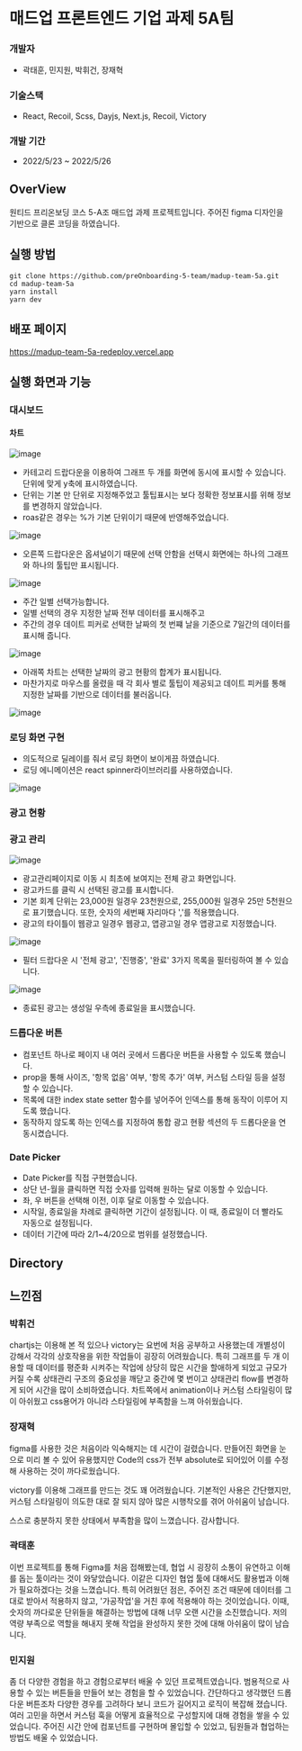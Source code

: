# 매드업 프론트엔드 기업 과제 5A팀
### 개발자

* 곽태훈, 민지원, 박휘건, 장재혁

### 기술스택

* React, Recoil, Scss, Dayjs, Next.js, Recoil, Victory

### 개발 기간

* 2022/5/23 ~ 2022/5/26

## OverView
원티드 프리온보딩 코스 5-A조 매드업 과제 프로젝트입니다.
주어진 figma 디자인을 기반으로 클론 코딩을 하였습니다.

## 실행 방법
```
git clone https://github.com/preOnboarding-5-team/madup-team-5a.git
cd madup-team-5a
yarn install
yarn dev
```

## 배포 페이지
https://madup-team-5a-redeploy.vercel.app

## 실행 화면과 기능

### 대시보드

#### 차트
![image](https://user-images.githubusercontent.com/64529155/170353845-8248a1c4-7672-4f9b-a2a0-54e3a866b2b1.png)

* 카테고리 드랍다운을 이용하여 그래프 두 개를 화면에 동시에 표시할 수 있습니다.
단위에 맞게 y축에 표시하였습니다.
* 단위는 기본 만 단위로 지정해주었고 툴팁표시는 보다 정확한 정보표시를 위해 정보를 변경하지 않았습니다.
* roas같은 경우는 %가 기본 단위이기 때문에 반영해주었습니다.

![image](https://user-images.githubusercontent.com/64529155/170353950-5d54b7e3-c415-4fcd-aff3-8881918e6e96.png)

* 오른쪽 드랍다운은 옵셔널이기 때문에 선택 안함을 선택시 화면에는 하나의 그래프와 하나의 툴팁만 표시됩니다.

![image](https://user-images.githubusercontent.com/64529155/170350731-e5163b14-8522-4374-9635-13156c8fa5f2.png)

* 주간 일별 선택가능합니다.
* 일별 선택의 경우 지정한 날짜 전부 데이터를 표시해주고
* 주간의 경우 데이트 피커로 선택한 날짜의 첫 번쨰 날을 기준으로 7일간의 데이터를 표시해 줍니다.

![image](https://user-images.githubusercontent.com/64529155/170354048-a3fa6dbc-54bf-48c2-a56d-cae6c5b5902c.png)

* 아래쪽 차트는 선택한 날짜의 광고 현황의 합계가 표시됩니다. 
* 마찬가지로 마우스를 올렸을 때 각 회사 별로 툴팁이 제공되고 데이트 피커를 통해 지정한 날짜를 기반으로 데이터를 불러옵니다. 

![image](https://user-images.githubusercontent.com/64529155/170354195-d8924712-2294-4ac7-ae6c-dda8efaaf9b8.png)

### 로딩 화면 구현

* 의도적으로 딜레이를 줘서 로딩 화면이 보이게끔 하였습니다.
* 로딩 에니메이션은 react spinner라이브러리를 사용하였습니다.

![image](https://user-images.githubusercontent.com/64529155/170370427-dee8b5c3-e827-478b-9fae-48cbcf82d155.png)

### 광고 현황


### 광고 관리

![image](https://user-images.githubusercontent.com/89800985/170384206-5a1205fc-a55d-4446-bb18-e23eb3f9af1d.png)


- 광고관리페이지로 이동 시 최초에 보여지는 전체 광고 화면입니다.
- 광고카드를 클릭 시 선택된 광고를 표시합니다.
- 기본 회계 단위는 23,000원 일경우 23천원으로, 255,000원 일경우 25만 5천원으로 표기했습니다. 또한, 숫자의 세번째 자리마다 ','를 적용했습니다.
- 광고의 타이틀이 웹광고 일경우 웹광고, 앱광고일 경우 앱광고로 지정했습니다.


![image](https://user-images.githubusercontent.com/89800985/170384376-55c84d93-3f3a-437d-9d40-f49f1d3b4431.png)


- 필터 드랍다운 시 '전체 광고', '진행중', '완료' 3가지 목록을 필터링하여 볼 수 있습니다.


![image](https://user-images.githubusercontent.com/89800985/170384769-ed39595e-7938-4f80-932f-d16325bcd99b.png)


- 종료된 광고는 생성일 우측에 종료일을 표시했습니다.

### 드롭다운 버튼
- 컴포넌트 하나로 페이지 내 여러 곳에서 드롭다운 버튼을 사용할 수 있도록 했습니다.
- prop을 통해 사이즈, '항목 없음' 여부, '항목 추가' 여부, 커스텀 스타일 등을 설정할 수 있습니다.
- 목록에 대한 index state setter 함수를 넣어주어 인덱스를 통해 동작이 이루어 지도록 했습니다.
- 동작하지 않도록 하는 인덱스를 지정하여 통합 광고 현황 섹션의 두 드롭다운을 연동시켰습니다.

### Date Picker
- Date Picker를 직접 구현했습니다.
- 상단 년-월을 클릭하면 직접 숫자를 입력해 원하는 달로 이동할 수 있습니다.
- 좌, 우 버튼을 선택해 이전, 이후 달로 이동할 수 있습니다.
- 시작일, 종료일을 차례로 클릭하면 기간이 설정됩니다. 이 때, 종료일이 더 빨라도 자동으로 설정됩니다.
- 데이터 기간에 따라 2/1~4/20으로 범위를 설정했습니다.

## Directory

## 느낀점

### 박휘건
chartjs는 이용해 본 적 있으나 victory는 요번에 처음 공부하고 사용했는데 개별성이 강해서 각각의 상호작용을 위한 작업들이 굉장히 어려웠습니다. 특히 그래프를 두 개 이용할 때 데이터를 평준화 시켜주는 작업에 상당히 많은 시간을 할애하게 되었고 규모가 커질 수록 상태관리 구조의 중요성을 깨닫고 중간에 몇 번이고 상태관리 flow를 변경하게 되어 시간을 많이 소비하였습니다. 차트쪽에서 animation이나 커스텀 스타일링이 많이 아쉬웠고 css용어가 아니라 스타일링에 부족함을 느껴 아쉬웠습니다.

### 장재혁
figma를 사용한 것은 처음이라 익숙해지는 데 시간이 걸렸습니다. 만들어진 화면을 눈으로 미리 볼 수 있어 유용했지만 Code의 css가 전부 absolute로 되어있어 이를 수정해 사용하는 것이 까다로웠습니다.

victory를 이용해 그래프를 만드는 것도 꽤 어려웠습니다. 기본적인 사용은 간단했지만, 커스텀 스타일링이 의도한 대로 잘 되지 않아 많은 시행착오를 겪어 아쉬움이 남습니다.

스스로 충분하지 못한 상태에서 부족함을 많이 느꼈습니다. 감사합니다.

### 곽태훈

이번 프로젝트를 통해 Figma를 처음 접해봤는데, 협업 시 굉장히 소통이 유연하고 이해를 돕는 툴이라는 것이 와닿았습니다. 
이같은 디자인 협업 툴에 대해서도 활용법과 이해가 필요하겠다는 것을 느꼈습니다. 
특히 어려웠던 점은, 주어진 조건 때문에 데이터를 그대로 받아서 적용하지 않고, '가공작업'을 거친 후에 적용해야 하는 것이었습니다. 
이때, 숫자의 까다로운 단위들을 해결하는 방법에 대해 너무 오랜 시간을 소진했습니다. 
저의 역량 부족으로 역할을 해내지 못해 작업을 완성하지 못한 것에 대해 아쉬움이 많이 남습니다.

### 민지원

좀 더 다양한 경험을 하고 경험으로부터 배울 수 있던 프로젝트였습니다. 범용적으로 사용할 수 있는 버튼들을 만들어 보는 경험을 할 수 있었습니다. 간단하다고 생각했던 드롭다운 버튼조차 다양한 경우를 고려하다 보니 코드가 길어지고 로직이 복잡해 졌습니다. 여러 고민을 하면서 커스텀 훅을 어떻게 효율적으로 구성할지에 대해 경험을 쌓을 수 있었습니다. 주어진 시간 안에 컴포넌트를 구현하며 몰입할 수 있었고, 팀원들과 협업하는 방법도 배울 수 있었습니다. 
